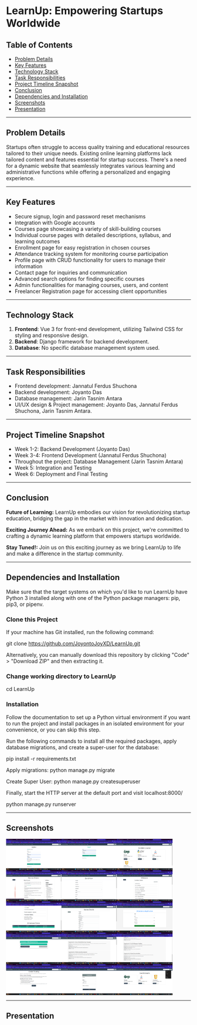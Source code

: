 
# LearnUp: Empowering Startups Worldwide

## Table of Contents

- [Problem Details](#problem-details)
- [Key Features](#key-features)
- [Technology Stack](#technology-stack)
- [Task Responsibilities](#task-responsibilities)
- [Project Timeline Snapshot](#project-timeline-snapshot)
- [Conclusion](#conclusion)
- [Dependencies and Installation](#dependencies-and-installation)
- [Screenshots](#screenshots)
- [Presentation](#presentation)

---

## Problem Details

Startups often struggle to access quality training and educational resources tailored to their unique needs. Existing online learning platforms lack tailored content and features essential for startup success. There's a need for a dynamic website that seamlessly integrates various learning and administrative functions while offering a personalized and engaging experience.

---

## Key Features

- Secure signup, login and password reset mechanisms
- Integration with Google accounts
- Courses page showcasing a variety of skill-building courses
- Individual course pages with detailed descriptions, syllabus, and learning outcomes
- Enrollment page for easy registration in chosen courses
- Attendance tracking system for monitoring course participation
- Profile page with CRUD functionality for users to manage their information
- Contact page for inquiries and communication
- Advanced search options for finding specific courses
- Admin functionalities for managing courses, users, and content
- Freelancer Registration page for accessing client opportunities

---

## Technology Stack

1. **Frontend**: Vue 3 for front-end development, utilizing Tailwind CSS for styling and responsive design.
2. **Backend**: Django framework for backend development.
3. **Database**: No specific database management system used.

---

## Task Responsibilities

- Frontend development: Jannatul Ferdus Shuchona
- Backend development: Joyanto Das
- Database management: Jarin Tasnim Antara
- UI/UX design & Project management: Joyanto Das, Jannatul Ferdus Shuchona, Jarin Tasnim Antara.

---

## Project Timeline Snapshot

- Week 1-2: Backend Development (Joyanto Das)
- Week 3-4: Frontend Development (Jannatul Ferdus Shuchona)
- Throughout the project: Database Management (Jarin Tasnim Antara)
- Week 5: Integration and Testing
- Week 6: Deployment and Final Testing

---

## Conclusion

**Future of Learning:** LearnUp embodies our vision for revolutionizing startup education, bridging the gap in the market with innovation and dedication.

**Exciting Journey Ahead:** As we embark on this project, we're committed to crafting a dynamic learning platform that empowers startups worldwide.

**Stay Tuned!:** Join us on this exciting journey as we bring LearnUp to life and make a difference in the startup community.

---

## Dependencies and Installation

Make sure that the target systems on which you'd like to run LearnUp have Python 3 installed along with one of the Python package managers: pip, pip3, or pipenv.

### Clone this Project

If your machine has Git installed, run the following command:

git clone https://github.com/JoyontoJoyXD/LearnUp.git

Alternatively, you can manually download this repository by clicking "Code" > "Download ZIP" and then extracting it.

### Change working directory to LearnUp

cd LearnUp

### Installation

Follow the documentation to set up a Python virtual environment if you want to run the project and install packages in an isolated environment for your convenience, or you can skip this step.

Run the following commands to install all the required packages, apply database migrations, and create a super-user for the database:

pip install -r requirements.txt

Apply migrations:
python manage.py migrate

Create Super User:
python manage.py createsuperuser

Finally, start the HTTP server at the default port and visit localhost:8000/

python manage.py runserver

---

## Screenshots

<div style="display: flex; flex-wrap: wrap;">
    <img src="screenshots/Screenshot409.png" alt="Screenshot 1" style="width: 30%;">
    <img src="screenshots/Screenshot410.png" alt="Screenshot 2" style="width: 30%;">
    <img src="screenshots/Screenshot411.png" alt="Screenshot 3" style="width: 30%;">
    <img src="screenshots/Screenshot413.png" alt="Screenshot 4" style="width: 30%;">
    <img src="screenshots/Screenshot414.png" alt="Screenshot 5" style="width: 30%;">
    <img src="screenshots/Screenshot415.png" alt="Screenshot 6" style="width: 30%;">
    <img src="screenshots/Screenshot416.png" alt="Screenshot 7" style="width: 30%;">
    <img src="screenshots/Screenshot417.png" alt="Screenshot 8" style="width: 30%;">
    <img src="screenshots/Screenshot418.png" alt="Screenshot 9" style="width: 30%;">
    <img src="screenshots/Screenshot423.png" alt="Screenshot 10" style="width: 30%;">
    <img src="screenshots/Screenshot424.png" alt="Screenshot 11" style="width: 30%;">
    <img src="screenshots/Screenshot425.png" alt="Screenshot 12" style="width: 30%;">
    <img src="screenshots/Screenshot426.png" alt="Screenshot 13" style="width: 30%;">
    <img src="screenshots/Screenshot427.png" alt="Screenshot 14" style="width: 30%;">
    <img src="screenshots/Screenshot428.png" alt="Screenshot 15" style="width: 30%;">
</div>



---

## Presentation






